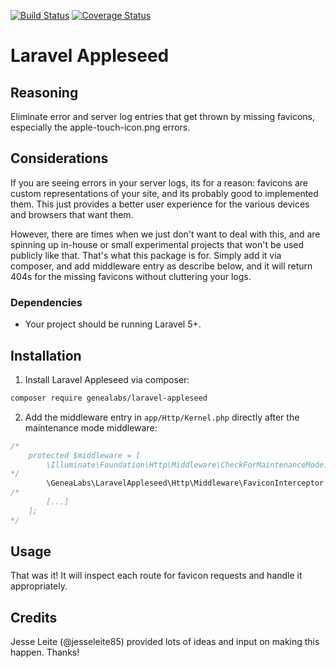 [![Build Status](https://travis-ci.org/GeneaLabs/laravel-appleseed-tests.svg)](https://travis-ci.org/GeneaLabs/laravel-appleseed-tests) [![Coverage Status](https://coveralls.io/repos/GeneaLabs/laravel-appleseed-tests/badge.svg?branch=master&service=github)](https://coveralls.io/github/GeneaLabs/laravel-appleseed-tests?branch=master)

# Laravel Appleseed
## Reasoning
Eliminate error and server log entries that get thrown by missing favicons, especially the apple-touch-icon.png errors.

## Considerations
If you are seeing errors in your server logs, its for a reason: favicons are custom representations of your site, and
 its probably good to implemented them. This just provides a better user experience for the various devices and browsers
 that want them.

However, there are times when we just don't want to deal with this, and are spinning up in-house or small experimental
 projects that won't be used publicly like that. That's what this package is for. Simply add it via composer, and add
 middleware entry as describe below, and it will return 404s for the missing favicons without cluttering your logs.

### Dependencies
- Your project should be running Laravel 5+.

## Installation
1. Install Laravel Appleseed via composer:
  ```sh
  composer require genealabs/laravel-appleseed
  ```

2. Add the middleware entry in `app/Http/Kernel.php` directly after the maintenance mode middleware:
  ```php
  /*
      protected $middleware = [
          \Illuminate\Foundation\Http\Middleware\CheckForMaintenanceMode::class,
  */
          \GeneaLabs\LaravelAppleseed\Http\Middleware\FaviconInterceptor::class,
  /*
          [...]
      ];
  */
  ```

## Usage
That was it! It will inspect each route for favicon requests and handle it appropriately.

## Credits
Jesse Leite (@jesseleite85) provided lots of ideas and input on making this happen. Thanks!
